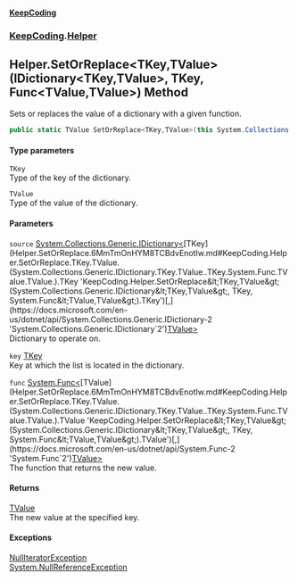 #### [KeepCoding](index.md 'index')
### [KeepCoding](KeepCoding.md 'KeepCoding').[Helper](Helper.md 'KeepCoding.Helper')
## Helper.SetOrReplace&lt;TKey,TValue&gt;(IDictionary&lt;TKey,TValue&gt;, TKey, Func&lt;TValue,TValue&gt;) Method
Sets or replaces the value of a dictionary with a given function.  
```csharp
public static TValue SetOrReplace<TKey,TValue>(this System.Collections.Generic.IDictionary<TKey,TValue> source, TKey key, System.Func<TValue,TValue> func);
```
#### Type parameters
<a name='KeepCoding.Helper.SetOrReplace.TKey.TValue.(System.Collections.Generic.IDictionary.TKey.TValue..TKey.System.Func.TValue.TValue.).TKey'></a>
`TKey`  
Type of the key of the dictionary.
  
<a name='KeepCoding.Helper.SetOrReplace.TKey.TValue.(System.Collections.Generic.IDictionary.TKey.TValue..TKey.System.Func.TValue.TValue.).TValue'></a>
`TValue`  
Type of the value of the dictionary.
  
#### Parameters
<a name='KeepCoding.Helper.SetOrReplace.TKey.TValue.(System.Collections.Generic.IDictionary.TKey.TValue..TKey.System.Func.TValue.TValue.).source'></a>
`source` [System.Collections.Generic.IDictionary&lt;](https://docs.microsoft.com/en-us/dotnet/api/System.Collections.Generic.IDictionary-2 'System.Collections.Generic.IDictionary`2')[TKey](Helper.SetOrReplace.6MmTmOnHYM8TCBdvEnotIw.md#KeepCoding.Helper.SetOrReplace.TKey.TValue.(System.Collections.Generic.IDictionary.TKey.TValue..TKey.System.Func.TValue.TValue.).TKey 'KeepCoding.Helper.SetOrReplace&lt;TKey,TValue&gt;(System.Collections.Generic.IDictionary&lt;TKey,TValue&gt;, TKey, System.Func&lt;TValue,TValue&gt;).TKey')[,](https://docs.microsoft.com/en-us/dotnet/api/System.Collections.Generic.IDictionary-2 'System.Collections.Generic.IDictionary`2')[TValue](Helper.SetOrReplace.6MmTmOnHYM8TCBdvEnotIw.md#KeepCoding.Helper.SetOrReplace.TKey.TValue.(System.Collections.Generic.IDictionary.TKey.TValue..TKey.System.Func.TValue.TValue.).TValue 'KeepCoding.Helper.SetOrReplace&lt;TKey,TValue&gt;(System.Collections.Generic.IDictionary&lt;TKey,TValue&gt;, TKey, System.Func&lt;TValue,TValue&gt;).TValue')[&gt;](https://docs.microsoft.com/en-us/dotnet/api/System.Collections.Generic.IDictionary-2 'System.Collections.Generic.IDictionary`2')  
Dictionary to operate on.
  
<a name='KeepCoding.Helper.SetOrReplace.TKey.TValue.(System.Collections.Generic.IDictionary.TKey.TValue..TKey.System.Func.TValue.TValue.).key'></a>
`key` [TKey](Helper.SetOrReplace.6MmTmOnHYM8TCBdvEnotIw.md#KeepCoding.Helper.SetOrReplace.TKey.TValue.(System.Collections.Generic.IDictionary.TKey.TValue..TKey.System.Func.TValue.TValue.).TKey 'KeepCoding.Helper.SetOrReplace&lt;TKey,TValue&gt;(System.Collections.Generic.IDictionary&lt;TKey,TValue&gt;, TKey, System.Func&lt;TValue,TValue&gt;).TKey')  
Key at which the list is located in the dictionary.
  
<a name='KeepCoding.Helper.SetOrReplace.TKey.TValue.(System.Collections.Generic.IDictionary.TKey.TValue..TKey.System.Func.TValue.TValue.).func'></a>
`func` [System.Func&lt;](https://docs.microsoft.com/en-us/dotnet/api/System.Func-2 'System.Func`2')[TValue](Helper.SetOrReplace.6MmTmOnHYM8TCBdvEnotIw.md#KeepCoding.Helper.SetOrReplace.TKey.TValue.(System.Collections.Generic.IDictionary.TKey.TValue..TKey.System.Func.TValue.TValue.).TValue 'KeepCoding.Helper.SetOrReplace&lt;TKey,TValue&gt;(System.Collections.Generic.IDictionary&lt;TKey,TValue&gt;, TKey, System.Func&lt;TValue,TValue&gt;).TValue')[,](https://docs.microsoft.com/en-us/dotnet/api/System.Func-2 'System.Func`2')[TValue](Helper.SetOrReplace.6MmTmOnHYM8TCBdvEnotIw.md#KeepCoding.Helper.SetOrReplace.TKey.TValue.(System.Collections.Generic.IDictionary.TKey.TValue..TKey.System.Func.TValue.TValue.).TValue 'KeepCoding.Helper.SetOrReplace&lt;TKey,TValue&gt;(System.Collections.Generic.IDictionary&lt;TKey,TValue&gt;, TKey, System.Func&lt;TValue,TValue&gt;).TValue')[&gt;](https://docs.microsoft.com/en-us/dotnet/api/System.Func-2 'System.Func`2')  
The function that returns the new value.
  
#### Returns
[TValue](Helper.SetOrReplace.6MmTmOnHYM8TCBdvEnotIw.md#KeepCoding.Helper.SetOrReplace.TKey.TValue.(System.Collections.Generic.IDictionary.TKey.TValue..TKey.System.Func.TValue.TValue.).TValue 'KeepCoding.Helper.SetOrReplace&lt;TKey,TValue&gt;(System.Collections.Generic.IDictionary&lt;TKey,TValue&gt;, TKey, System.Func&lt;TValue,TValue&gt;).TValue')  
The new value at the specified key.
#### Exceptions
[NullIteratorException](NullIteratorException.md 'KeepCoding.Internal.NullIteratorException')  
[System.NullReferenceException](https://docs.microsoft.com/en-us/dotnet/api/System.NullReferenceException 'System.NullReferenceException')  
